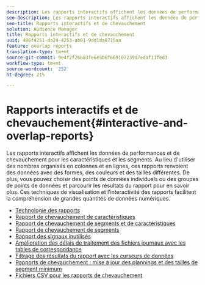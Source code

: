 ```yaml
---
description: Les rapports interactifs affichent les données de performances et de chevauchement pour les caractéristiques et les segments. Au lieu d'utiliser des nombres organisés en colonnes et en lignes, ces rapports renvoient des données en utilisant des formes, des couleurs et des tailles différentes. De plus, vous pouvez choisir des points de données individuels ou des groupes de points de données et parcourir les résultats du rapport pour en savoir plus. Ces techniques de visualisation et l’interactivité des rapports facilitent la compréhension de grandes quantités de données numériques.
seo-description: Les rapports interactifs affichent les données de performances et de chevauchement pour les caractéristiques et les segments. Au lieu d'utiliser des nombres organisés en colonnes et en lignes, ces rapports renvoient des données en utilisant des formes, des couleurs et des tailles différentes. De plus, vous pouvez choisir des points de données individuels ou des groupes de points de données et parcourir les résultats du rapport pour en savoir plus. Ces techniques de visualisation et l’interactivité des rapports facilitent la compréhension de grandes quantités de données numériques.
seo-title: Rapports interactifs et de chevauchement
solution: Audience Manager
title: Rapports interactifs et de chevauchement
uuid: 486f4251-da24-4253-ab01-9dd1da8715aa
feature: overlap reports
translation-type: tm+mt
source-git-commit: 9e4f2f26b83fe6e5b6f669107239d7edaf11fed3
workflow-type: tm+mt
source-wordcount: '252'
ht-degree: 21%

---
```



# Rapports interactifs et de chevauchement{#interactive-and-overlap-reports}

Les rapports interactifs affichent les données de performances et de chevauchement pour les caractéristiques et les segments. Au lieu d&#39;utiliser des nombres organisés en colonnes et en lignes, ces rapports renvoient des données avec des formes, des couleurs et des tailles différentes. De plus, vous pouvez choisir des points de données individuels ou des groupes de points de données et parcourir les résultats du rapport pour en savoir plus. Ces techniques de visualisation et l’interactivité des rapports facilitent la compréhension de grandes quantités de données numériques.

+ [Technologie des rapports](interactive-report-technology.md)
+ [Rapport de chevauchement de caractéristiques](trait-trait-overlap-report.md)
+ [Rapport de chevauchement de segments et de caractéristiques](segment-trait-overlap-report.md)
+ [Rapport de chevauchement de segments](segment-segment-overlap-report.md)
+ [Rapport des signaux inutilisés](unused-signals.md)
+ [Amélioration des délais de traitement des fichiers journaux avec les tables de correspondance](lookup-tables.md)
+ [Filtrage des résultats du rapport avec les curseurs de données](data-sliders.md)
+ [Rapports de chevauchement : mise à jour des plannings et des tailles de segment minimum](overlap-minimum-segment-size.md)
+ [Fichiers CSV pour les rapports de chevauchement](overlap-csv-files.md)

<!-- 

c_dynamic_reports.xml

 -->
